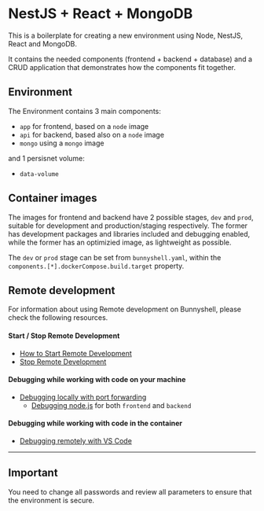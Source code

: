 # NestJS + React + MongoDB

This is a boilerplate for creating a new environment using Node, NestJS, React and MongoDB.

It contains the needed components (frontend + backend + database) and a CRUD application that demonstrates how the components fit together.

## Environment

The Environment contains 3 main components:
- `app` for frontend, based on a `node` image
- `api` for backend, based also on a `node` image
- `mongo` using a `mongo` image

and 1 persisnet volume:
- `data-volume`

## Container images

The images for frontend and backend have 2 possible stages, `dev` and `prod`, suitable for development and production/staging respectively. The former has development packages and libraries included and debugging enabled, while the former has an optimizied image, as lightweight as possible.

The `dev` or `prod` stage can be set from `bunnyshell.yaml`, within the `components.[*].dockerCompose.build.target` property.

## Remote development

For information about using Remote development on Bunnyshell, please check the following resources.

#### Start / Stop Remote Development
- [How to Start Remote Development](https://documentation.bunnyshell.com/docs/remote-development-start)
- [Stop Remote Development](https://documentation.bunnyshell.com/docs/remote-development-stop)

#### Debugging while working with code on your machine
- [Debugging locally with port forwarding](https://documentation.bunnyshell.com/docs/remote-development-debugging)
  - [Debugging node.js](https://documentation.bunnyshell.com/docs/remote-development-debugging-nodejs) for both `frontend` and `backend`
  
#### Debugging while working with code in the container
- [Debugging remotely with VS Code](https://documentation.bunnyshell.com/docs/remote-development-configure-vs-code)

---

## Important

You need to change all passwords and review all parameters to ensure that the environment is secure.
